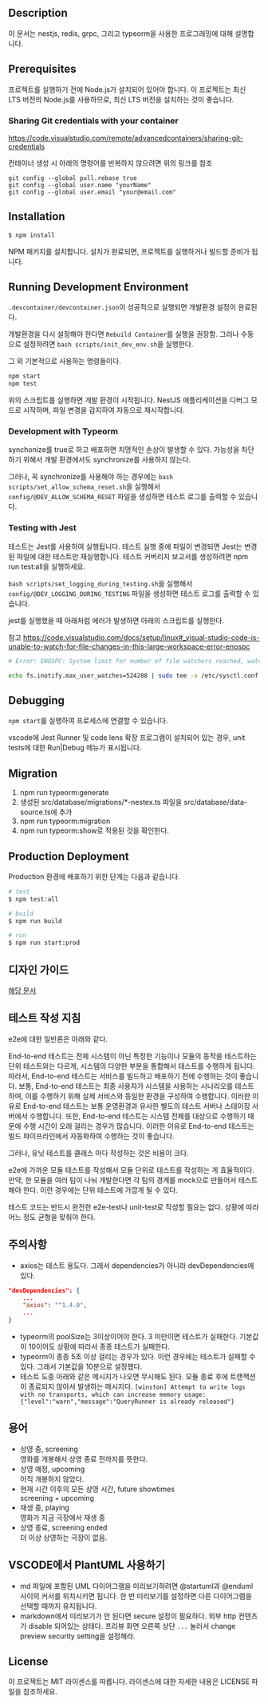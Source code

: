 ## Description

이 문서는 nestjs, redis, grpc, 그리고 typeorm을 사용한 프로그래밍에 대해 설명합니다.

## Prerequisites

프로젝트를 실행하기 전에 Node.js가 설치되어 있어야 합니다. 이 프로젝트는 최신 LTS 버전의 Node.js를 사용하므로, 최신 LTS 버전을 설치하는 것이 좋습니다.

### Sharing Git credentials with your container

https://code.visualstudio.com/remote/advancedcontainers/sharing-git-credentials

컨테이너 생성 시 아래의 명령어를 반복하지 않으려면 위의 링크를 참조

```
git config --global pull.rebase true
git config --global user.name "yourName"
git config --global user.email "your@email.com"
```

## Installation

```bash
$ npm install
```

NPM 패키지를 설치합니다. 설치가 완료되면, 프로젝트를 실행하거나 빌드할 준비가 됩니다.

## Running Development Environment

`.devcontainer/devcontainer.json`이 성공적으로 실행되면 개발환경 설정이 완료된다.

개발환경을 다시 설정해야 한다면 `Rebuild Container`를 실행을 권장함. 그러나 수동으로 설정하려면 `bash scripts/init_dev_env.sh`을 실행한다.

그 외 기본적으로 사용하는 명령들이다.

```bash
npm start
npm test
```

위의 스크립트를 실행하면 개발 환경이 시작됩니다. NestJS 애플리케이션을 디버그 모드로 시작하며, 파일 변경을 감지하여 자동으로 재시작합니다.

### Development with Typeorm

synchonize를 true로 하고 배포하면 치명적인 손상이 발생할 수 있다.
가능성을 차단하기 위해서 개발 환경에서도 synchronize를 사용하지 않는다.

그러나, 꼭 synchronize를 사용해야 하는 경우에는 `bash scripts/set_allow_schema_reset.sh`을 실행해서 `config/@DEV_ALLOW_SCHEMA_RESET` 파일을 생성하면 테스트 로그를 출력할 수 있습니다.

### Testing with Jest

테스트는 Jest를 사용하여 실행됩니다. 테스트 실행 중에 파일이 변경되면 Jest는 변경된 파일에 대한 테스트만 재실행합니다. 테스트 커버리지 보고서를 생성하려면 npm run test:all을 실행하세요.

`bash scripts/set_logging_during_testing.sh`을 실행해서 `config/@DEV_LOGGING_DURING_TESTING` 파일을 생성하면 테스트 로그를 출력할 수 있습니다.

jest를 실행했을 때 아래처럼 에러가 발생하면 아래의 스크립트를 실행한다.

참고 https://code.visualstudio.com/docs/setup/linux#_visual-studio-code-is-unable-to-watch-for-file-changes-in-this-large-workspace-error-enospc

```sh
# Error: ENOSPC: System limit for number of file watchers reached, watch '/workspaces/nestjs-ex/src'

echo fs.inotify.max_user_watches=524288 | sudo tee -a /etc/sysctl.conf && sudo sysctl -p
```

## Debugging

`npm start`를 실행하여 프로세스에 연결할 수 있습니다.

vscode에 Jest Runner 및 code lens 확장 프로그램이 설치되어 있는 경우, unit tests에 대한 Run|Debug 메뉴가 표시됩니다.

## Migration

1. npm run typeorm:generate
1. 생성된 src/database/migrations/\*-nestex.ts 파일을 src/database/data-source.ts에 추가
1. npm run typeorm:migration
1. npm run typeorm:show로 적용된 것을 확인한다.

## Production Deployment

Production 환경에 배포하기 위한 단계는 다음과 같습니다.

```bash
# test
$ npm test:all

# build
$ npm run build

# run
$ npm run start:prod
```

## 디자인 가이드

[해당 문서](./docs/guides/design.guide.md)

## 테스트 작성 지침

e2e에 대한 일반론은 아래와 같다.

End-to-end 테스트는 전체 시스템이 아닌 특정한 기능이나 모듈의 동작을 테스트하는 단위 테스트와는 다르게, 시스템의 다양한 부분을 통합해서 테스트를 수행하게 됩니다. 따라서, End-to-end 테스트는 서비스를 빌드하고 배포하기 전에 수행하는 것이 좋습니다. 보통, End-to-end 테스트는 최종 사용자가 시스템을 사용하는 시나리오를 테스트하며, 이를 수행하기 위해 실제 서비스와 동일한 환경을 구성하여 수행합니다. 이러한 이유로 End-to-end 테스트는 보통 운영환경과 유사한 별도의 테스트 서버나 스테이징 서버에서 수행합니다. 또한, End-to-end 테스트는 시스템 전체를 대상으로 수행하기 때문에 수행 시간이 오래 걸리는 경우가 많습니다. 이러한 이유로 End-to-end 테스트는 빌드 파이프라인에서 자동화하여 수행하는 것이 좋습니다.

그러나, 유닛 테스트를 클래스 마다 작성하는 것은 비용이 크다.

e2e에 가까운 모듈 테스트를 작성해서 모듈 단위로 테스트를 작성하는 게 효율적이다.
만약, 한 모듈을 여러 팀이 나눠 개발한다면 각 팀의 경계를 mock으로 만들어서 테스트 해야 한다. 이런 경우에는 단위 테스트에 가깝게 될 수 있다.

테스트 코드는 반드시 완전한 e2e-test나 unit-test로 작성할 필요는 없다. 상황에 따라 어느 정도 균형을 맞춰야 한다.

## 주의사항

-   axios는 테스트 용도다. 그래서 dependencies가 아니라 devDependencies에 있다.

```json
"devDependencies": {
    ...
    "axios": "^1.4.0",
    ...
}
```

-   typeorm의 poolSize는 3이상이어야 한다. 3 미만이면 테스트가 실패한다. 기본값이 10이어도 상황에 따라서 종종 테스트가 실패한다.
-   typeorm이 종종 5초 이상 걸리는 경우가 있다. 이런 경우에는 테스트가 실패할 수 있다. 그래서 기본값을 10분으로 설정했다.
-   테스트 도중 아래와 같은 메시지가 나오면 무시해도 된다. 모듈 종료 후에 트랜잭션이 종료되지 않아서 발생하는 메시지다.
    `[winston] Attempt to write logs with no transports, which can increase memory usage: {"level":"warn","message":"QueryRunner is already released"}`

## 용어

-   상영 중, screening\
    영화를 개봉해서 상영 종료 전까지를 뜻한다.
-   상영 예정, upcoming\
    아직 개봉하지 않았다.
-   현재 시간 이후의 모든 상영 시간, future showtimes\
    screening + upcoming
-   재생 중, playing\
    영화가 지금 극장에서 재생 중
-   상영 종료, screening ended\
    더 이상 상영하는 극장이 없음.

## VSCODE에서 PlantUML 사용하기

-   md 파일에 포함된 UML 다이어그램을 미리보기하려면 @startuml과 @enduml 사이의 커서를 위치시키면 됩니다. 한 번 미리보기를 설정하면 다른 다이어그램을 선택할 때까지 유지됩니다.
-   markdown에서 미리보기가 안 된다면 secure 설정이 필요하다. 외부 http 컨텐츠가 disable 되어있는 상태다. 프리뷰 화면 오른쪽 상단 `...` 눌러서 change preview security setting을 설정해라.

## License

이 프로젝트는 MIT 라이센스를 따릅니다. 라이센스에 대한 자세한 내용은 LICENSE 파일을 참조하세요.
